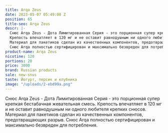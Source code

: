 ```yaml
---
title: Arqa Zeus
date: 2023-05-07 05:49:00 Z
position: 65
title-seo: Arqa Zeus
descr: |-
  Снюс Arqa Zeus - Дота Лимитированная Серия - это порционная супер крепкая бестабачная жевательная смесь.
  Крепость впечатляет в 120 мг и не оставит равнодушным ни одного любителя крепких снюсов.
  Материал для пакетиков сделан из качественных компонентов, предотвращающих разрыв.
  Снюс Arqa полностью сертифицирован и максимально безвреден для потребления.
product-name: Arqa Zeus
nicotine: 120
portions: 20
price: 3000
brand: Russian products
sale: new-snus
taste: Йогурт, персик и клубника
image: "/uploads/2-ebd99a.png"
---
```


Снюс Arqa Zeus - Дота Лимитированная Серия - это порционная супер крепкая бестабачная жевательная смесь.
Крепость впечатляет в 120 мг и не оставит равнодушным ни одного любителя крепких снюсов.
Материал для пакетиков сделан из качественных компонентов, предотвращающих разрыв.
Снюс Arqa полностью сертифицирован и максимально безвреден для потребления.